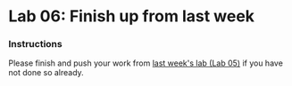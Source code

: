 # Lab 06: Finish up from last week### InstructionsPlease finish and push your work from [last week's lab (Lab 05)](https://github.com/flaxmans/CompBio_on_git/blob/master/Labs/Lab05/lab_05_LoopsAndConditionals.md) if you have not done so already.